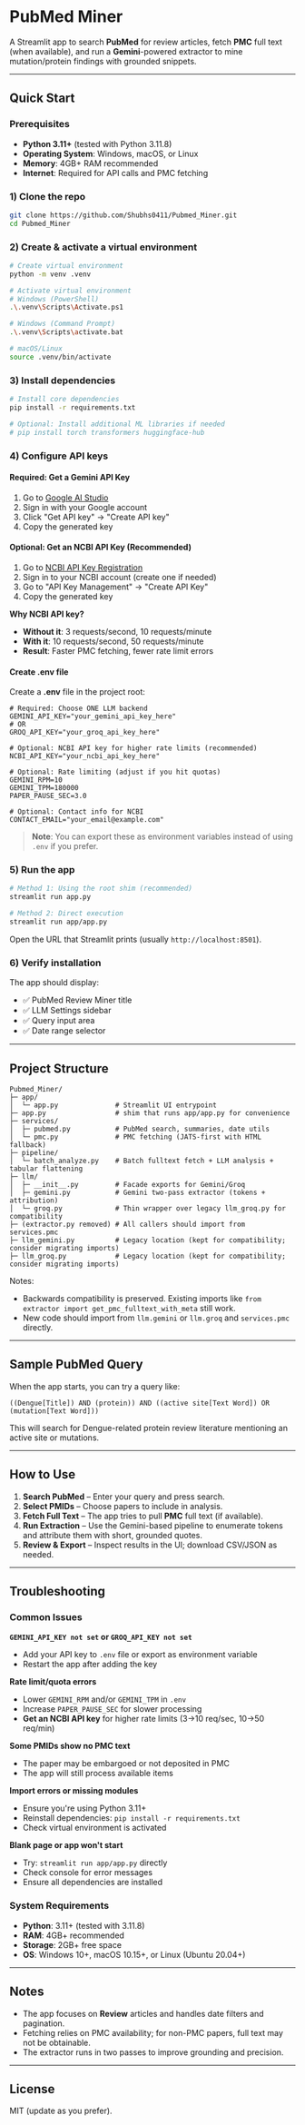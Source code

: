 # PubMed Miner

A Streamlit app to search **PubMed** for review articles, fetch **PMC** full text (when available), and run a **Gemini**-powered extractor to mine mutation/protein findings with grounded snippets.

---

## Quick Start

### Prerequisites
- **Python 3.11+** (tested with Python 3.11.8)
- **Operating System**: Windows, macOS, or Linux
- **Memory**: 4GB+ RAM recommended
- **Internet**: Required for API calls and PMC fetching

### 1) Clone the repo
```bash
git clone https://github.com/Shubhs0411/Pubmed_Miner.git
cd Pubmed_Miner
```

### 2) Create & activate a virtual environment
```bash
# Create virtual environment
python -m venv .venv

# Activate virtual environment
# Windows (PowerShell)
.\.venv\Scripts\Activate.ps1

# Windows (Command Prompt)
.\.venv\Scripts\activate.bat

# macOS/Linux
source .venv/bin/activate
```

### 3) Install dependencies
```bash
# Install core dependencies
pip install -r requirements.txt

# Optional: Install additional ML libraries if needed
# pip install torch transformers huggingface-hub
```

### 4) Configure API keys

#### Required: Get a Gemini API Key
1. Go to [Google AI Studio](https://aistudio.google.com/)
2. Sign in with your Google account
3. Click "Get API key" → "Create API key"
4. Copy the generated key

#### Optional: Get an NCBI API Key (Recommended)
1. Go to [NCBI API Key Registration](https://www.ncbi.nlm.nih.gov/account/settings/)
2. Sign in to your NCBI account (create one if needed)
3. Go to "API Key Management" → "Create API Key"
4. Copy the generated key

**Why NCBI API key?**
- **Without it**: 3 requests/second, 10 requests/minute
- **With it**: 10 requests/second, 50 requests/minute
- **Result**: Faster PMC fetching, fewer rate limit errors

#### Create .env file
Create a **.env** file in the project root:

```dotenv
# Required: Choose ONE LLM backend
GEMINI_API_KEY="your_gemini_api_key_here"
# OR
GROQ_API_KEY="your_groq_api_key_here"

# Optional: NCBI API key for higher rate limits (recommended)
NCBI_API_KEY="your_ncbi_api_key_here"

# Optional: Rate limiting (adjust if you hit quotas)
GEMINI_RPM=10
GEMINI_TPM=180000
PAPER_PAUSE_SEC=3.0

# Optional: Contact info for NCBI
CONTACT_EMAIL="your_email@example.com"
```

> **Note**: You can export these as environment variables instead of using `.env` if you prefer.

### 5) Run the app
```bash
# Method 1: Using the root shim (recommended)
streamlit run app.py

# Method 2: Direct execution
streamlit run app/app.py
```

Open the URL that Streamlit prints (usually `http://localhost:8501`).

### 6) Verify installation
The app should display:
- ✅ PubMed Review Miner title
- ✅ LLM Settings sidebar
- ✅ Query input area
- ✅ Date range selector

---

## Project Structure

```
Pubmed_Miner/
├─ app/
│  └─ app.py              # Streamlit UI entrypoint
├─ app.py                 # shim that runs app/app.py for convenience
├─ services/
│  ├─ pubmed.py           # PubMed search, summaries, date utils
│  └─ pmc.py              # PMC fetching (JATS-first with HTML fallback)
├─ pipeline/
│  └─ batch_analyze.py    # Batch fulltext fetch + LLM analysis + tabular flattening
├─ llm/
│  ├─ __init__.py         # Facade exports for Gemini/Groq
│  ├─ gemini.py           # Gemini two-pass extractor (tokens + attribution)
│  └─ groq.py             # Thin wrapper over legacy llm_groq.py for compatibility
├─ (extractor.py removed) # All callers should import from services.pmc
├─ llm_gemini.py          # Legacy location (kept for compatibility; consider migrating imports)
├─ llm_groq.py            # Legacy location (kept for compatibility; consider migrating imports)
```

Notes:
- Backwards compatibility is preserved. Existing imports like `from extractor import get_pmc_fulltext_with_meta` still work.
- New code should import from `llm.gemini` or `llm.groq` and `services.pmc` directly.

---

## Sample PubMed Query

When the app starts, you can try a query like:

```
((Dengue[Title]) AND (protein)) AND ((active site[Text Word]) OR (mutation[Text Word]))
```

This will search for Dengue-related protein review literature mentioning an active site or mutations.

---

## How to Use

1. **Search PubMed** – Enter your query and press search.
2. **Select PMIDs** – Choose papers to include in analysis.
3. **Fetch Full Text** – The app tries to pull **PMC** full text (if available).
4. **Run Extraction** – Use the Gemini-based pipeline to enumerate tokens and attribute them with short, grounded quotes.
5. **Review & Export** – Inspect results in the UI; download CSV/JSON as needed.

---

## Troubleshooting

### Common Issues

**`GEMINI_API_KEY not set` or `GROQ_API_KEY not set`**
- Add your API key to `.env` file or export as environment variable
- Restart the app after adding the key

**Rate limit/quota errors**
- Lower `GEMINI_RPM` and/or `GEMINI_TPM` in `.env`
- Increase `PAPER_PAUSE_SEC` for slower processing
- **Get an NCBI API key** for higher rate limits (3→10 req/sec, 10→50 req/min)

**Some PMIDs show no PMC text**
- The paper may be embargoed or not deposited in PMC
- The app will still process available items

**Import errors or missing modules**
- Ensure you're using Python 3.11+
- Reinstall dependencies: `pip install -r requirements.txt`
- Check virtual environment is activated

**Blank page or app won't start**
- Try: `streamlit run app/app.py` directly
- Check console for error messages
- Ensure all dependencies are installed

### System Requirements
- **Python**: 3.11+ (tested with 3.11.8)
- **RAM**: 4GB+ recommended
- **Storage**: 2GB+ free space
- **OS**: Windows 10+, macOS 10.15+, or Linux (Ubuntu 20.04+)

---

## Notes

- The app focuses on **Review** articles and handles date filters and pagination.
- Fetching relies on PMC availability; for non-PMC papers, full text may not be obtainable.
- The extractor runs in two passes to improve grounding and precision.

---

## License

MIT (update as you prefer).
